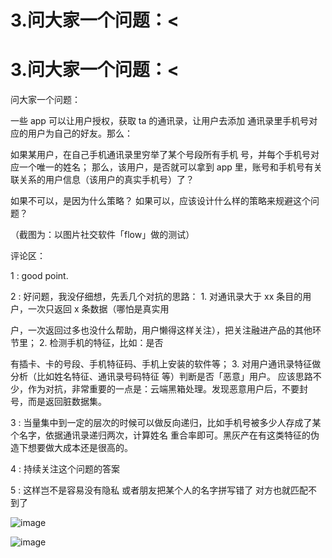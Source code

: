 # 3.问大家一个问题：<

# 3.问大家一个问题：<

问大家一个问题：

一些 app 可以让用户授权，获取 ta 的通讯录，让用户去添加 通讯录里手机号对应的用户为自己的好友。那么：

如果某用户，在自己手机通讯录里穷举了某个号段所有手机 号，并每个手机号对应一个唯一的姓名； 那么，该用户，是否就可以拿到 app 里，账号和手机号有关 联关系的用户信息（该用户的真实手机号）了？

如果不可以，是因为什么策略？ 如果可以，应该设计什么样的策略来规避这个问题？

（截图为：以图片社交软件「flow」做的测试）

评论区：

1 : good point.

2 : 好问题，我没仔细想，先丢几个对抗的思路： 1\. 对通讯录大于 xx 条目的用户，一次只返回 x 条数据（哪怕是真实用

户，一次返回过多也没什么帮助，用户懒得这样关注），把关注融进产品的其他环节里； 2\. 检测手机的特征，比如：是否

有插卡、卡的号段、手机特征码、手机上安装的软件等； 3\. 对用户通讯录特征做分析（比如姓名特征、通讯录号码特征 等）判断是否「恶意」用户。 应该思路不少，作为对抗，非常重要的一点是：云端黑箱处理。发现恶意用户后，不要封 号，而是返回脏数据集。

3 : 当量集中到一定的层次的时候可以做反向递归，比如手机号被多少人存成了某个名字，依据通讯录递归两次，计算姓名 重合率即可。黑灰产在有这类特征的伪造下想要做大成本还是很高的。

4 : 持续关注这个问题的答案

5 : 这样岂不是容易没有隐私 或者朋友把某个人的名字拼写错了 对方也就匹配不到了

![image](img/Image_001.png)

![image](img/Image_002.png)
